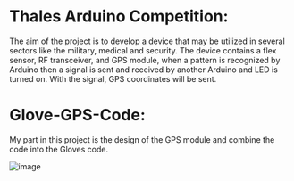 # Thales Arduino Competition:
The aim of the project is to develop a device that may be utilized in several sectors like the military, medical and security. The device contains a flex sensor, RF transceiver, and GPS module, when a pattern is recognized by Arduino then a signal is sent and received by another Arduino and LED is turned on. With the signal, GPS coordinates will be sent.

# Glove-GPS-Code:
My part in this project is the design of the GPS module and combine the code into the Gloves code.

![image](https://user-images.githubusercontent.com/66917039/190487637-e7b4b976-90f0-4c6c-becc-ed4d9450eaa3.png)
